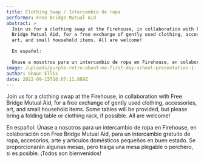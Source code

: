 ```yaml
---
title: Clothing Swap / Intercambio de ropa
performer: Free Bridge Mutual Aid
abstract: >
  Join us for a clothing swap at the Firehouse, in collaboration with Free
  Bridge Mutual Aid, for a free exchange of gently used clothing, accessories,
  art, and small household items. All are welcome!

  En español: 

  Únase a nosotros para un intercambio de ropa en Firehouse, en colaboración con Free Bridge Mutual Aid, para un intercambio gratuito de ropa, accesorios, arte y artículos domésticos pequeños en buen estado. ¡Todos son bienvenidos!
image: /uploads/purple-retro-about-me-first-day-school-presentation-1-.png
author: Shaun Ellis
date: 2022-09-15T16:07:11.889Z
---
```

Join us for a clothing swap at the Firehouse, in collaboration with Free Bridge Mutual Aid, for a free exchange of gently used clothing, accessories, art, and small household items. Some tables will be provided, but please bring a folding table or clothing rack, if possible. All are welcome! 

E﻿n español:
Únase a nosotros para un intercambio de ropa en Firehouse, en colaboración con Free Bridge Mutual Aid, para un intercambio gratuito de ropa, accesorios, arte y artículos domésticos pequeños en buen estado. Se proporcionarán algunas mesas, pero traiga una mesa plegable o perchero, si es posible. ¡Todos son bienvenidos!